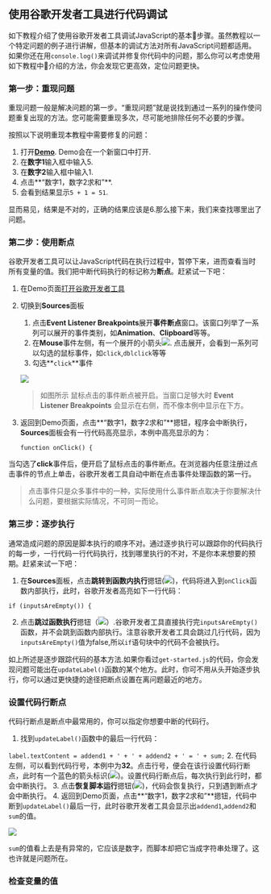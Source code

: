 ## 使用谷歌开发者工具进行代码调试

如下教程介绍了使用谷歌开发者工具调试JavaScript的基本步骤。虽然教程以一个特定问题的例子进行讲解，但基本的调试方法对所有JavaScript问题都适用。如果你还在用`console.log()`来调试并修复你代码中的问题，那么你可以考虑使用如下教程中介绍的方法，你会发现它更高效，定位问题更快。

### 第一步：重现问题

重现问题一般是解决问题的第一步。“重现问题”就是说找到通过一系列的操作使问题重复出现的方法。您可能需要重现多次，尽可能地排除任何不必要的步骤。

按照以下说明重现本教程中需要修复的问题：

1. 打开[**Demo**](https://googlechrome.github.io/devtools-samples/debug-js/get-started).  Demo会在一个新窗口中打开.
2. 在**数字1**输入框中输入5.
3. 在**数字2**输入框中输入1.
4. 点击**“数字1，数字2求和”**.
5. 会看到结果显示`5 + 1 = 51`.

显而易见，结果是不对的，正确的结果应该是6.那么接下来，我们来查找哪里出了问题。

### 第二步：使用断点

谷歌开发者工具可以让JavaScript代码在执行过程中，暂停下来，进而查看当时所有变量的值。我们把中断代码执行的标记称为**断点**。赶紧试一下吧：

1. 在Demo页面[打开谷歌开发者工具](配置开发者工具.md)
2. 切换到**Sources**面板

    1. 点击**Event Listener Breakpoints**展开**事件断点**窗口。该窗口列举了一系列可以展开的事件类别，如**Animation**、**Clipboard**等等。
    2. 在**Mouse**事件左侧，有一个展开的小箭头![](https://developers.google.cn/web/tools/chrome-devtools/images/expand.png). 点击展开，会看到一系列可以勾选的鼠标事件，如`click`,`dblclick`等等
    3. 勾选**`click`**事件
    
    ![](https://developers.google.cn/web/tools/chrome-devtools/javascript/imgs/get-started-click-breakpoint.png)
    
     > 如图所示 鼠标点击的事件断点被开启。当窗口足够大时 **Event Listener Breakpoints** 会显示在右侧，而不像本例中显示在下方。
     
3. 返回到Demo页面，点击**“数字1，数字2求和”**摁钮，程序会中断执行，**Sources**面板会有一行代码高亮显示，本例中高亮显示的为：

   `function onClick() {`
   
当勾选了**click**事件后，便开启了鼠标点击的事件断点。在浏览器内任意注册过点击事件的节点上单击，谷歌开发者工具自动中断在点击事件处理函数的第一行。

> 点击事件只是众多事件中的一种，实际使用什么事件断点取决于你要解决什么问题，要根据实际情况，不可同一而论。

### 第三步：逐步执行

通常造成问题的原因是脚本执行的顺序不对。通过逐步执行可以跟踪你的代码执行的每一步，一行代码一行代码执行，找到哪里执行的不对，不是你本来想要的预期。赶紧来试一下吧：

1. 在**Sources**面板，点击**跳转到函数内执行**摁钮(![](https://developers.google.cn/web/tools/chrome-devtools/images/step-into.png))，代码将进入到`onClick`函数内部执行，此时，谷歌开发者高亮如下一行代码：

  `if (inputsAreEmpty()) {`
  
2. 点击**跳过函数执行**摁钮（![](https://developers.google.cn/web/tools/chrome-devtools/images/step-over.png)）.谷歌开发者工具直接执行完`inputsAreEmpty()`函数，并不会跳到函数内部执行。注意谷歌开发者工具会跳过几行代码，因为`inputsAreEmpty()`值为false,所以`if`语句块中的代码不会被执行。

如上所述是逐步跟踪代码的基本方法.如果你看过`get-started.js`的代码，你会发现问题可能出在`updateLabel()`函数的某个地方。此时，你可不用从头开始逐步执行，你可以通过更快捷的途径把断点设置在离问题最近的地方。

### 设置代码行断点

代码行断点是断点中最常用的，你可以指定你想要中断的代码行。

1. 找到`updateLabel()`函数中的最后一行代码：

  `label.textContent = addend1 + ' + ' + addend2 + ' = ' + sum;`
2. 在代码左侧，可以看到代码行号，本例中为**32**。点击行号，便会在该行设置代码行断点，此时有一个蓝色的箭头标识(![](http://p1.bpimg.com/582863/5fb230d1dcd6cc16.png))。设置代码行断点后，每次执行到此行时，都会中断执行。
3. 点击**恢复脚本运行**摁钮(![](https://developers.google.cn/web/tools/chrome-devtools/images/resume-script-execution.png))，代码会恢复执行，只到遇到断点才会中断执行。
4. 返回到Demo页面，点击**“数字1，数字2求和”**摁钮，代码中断到`updateLabel()`最后一行，此时谷歌开发者工具会显示出`addend1`,`addend2`和`sum`的值。

  ![](http://p1.bqimg.com/582863/5e6258159844fd18.png)
  
`sum`的值看上去是有异常的，它应该是数字，而脚本却把它当成字符串处理了。这也许就是问题所在。

### 检查变量的值

